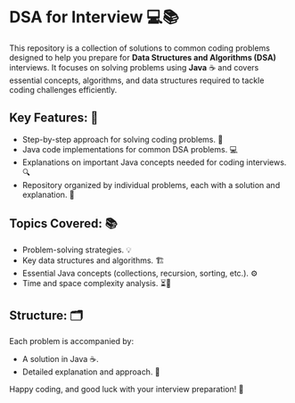 # DSA for Interview 💻📚

This repository is a collection of solutions to common coding problems designed to help you prepare for **Data Structures and Algorithms (DSA)** interviews. It focuses on solving problems using **Java** ☕ and covers essential concepts, algorithms, and data structures required to tackle coding challenges efficiently.

## Key Features: 🌟
- Step-by-step approach for solving coding problems. 📝
- Java code implementations for common DSA problems. 💻
- Explanations on important Java concepts needed for coding interviews. 🔍
- Repository organized by individual problems, each with a solution and explanation. 📂

## Topics Covered: 📚
- Problem-solving strategies. 💡
- Key data structures and algorithms. 🏗️
- Essential Java concepts (collections, recursion, sorting, etc.). ⚙️
- Time and space complexity analysis. ⏳💾

## Structure: 🗂️
Each problem is accompanied by:
- A solution in Java ☕.
- Detailed explanation and approach. 📖

Happy coding, and good luck with your interview preparation! 🚀
